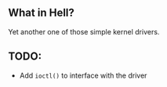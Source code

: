 What in Hell?
-------
Yet another one of those simple kernel drivers.

TODO:
------
*  Add `ioctl()` to interface with the driver

